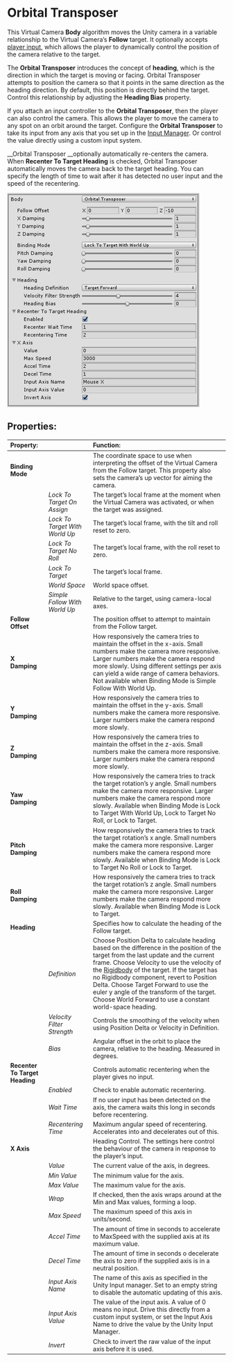 # Orbital Transposer

This Virtual Camera __Body__ algorithm moves the Unity camera in a variable relationship to the Virtual Camera’s __Follow__ target. It optionally accepts [player input](https://docs.unity3d.com/Manual/ConventionalGameInput.html), which allows the player to dynamically control the position of the camera relative to the target.

The __Orbital Transposer__ introduces the concept of __heading__, which is the direction in which the target is moving or facing. Orbital Transposer attempts to position the camera so that it points in the same direction as the heading direction. By default, this position is directly behind the target. Control this relationship by adjusting the __Heading Bias__ property.

If you attach an input controller to the __Orbital Transposer__, then the player can also control the camera. This allows the player to move the camera to any spot on an orbit around the target.  Configure the __Orbital Transposer__ to take its input from any axis that you set up in the [Input Manager](https://docs.unity3d.com/Manual/class-InputManager.html). Or control the value directly using a custom input system.

__Orbital Transposer __optionally automatically re-centers the camera.  When __Recenter To Target Heading__ is checked, Orbital Transposer automatically moves the camera back to the target heading. You can specify the length of time to wait after it has detected no user input and the speed of the recentering.

![Orbital Transposer](images/CinemachineOrbitalTransposer.png)

## Properties:

| **Property:** || **Function:** |
|:---|:---|:---|
| __Binding Mode__ || The coordinate space to use when interpreting the offset of the Virtual Camera from the Follow target. This property also sets the camera’s up vector for aiming the camera. |
| | _Lock To Target On Assign_ | The target’s local frame at the moment when the Virtual Camera was activated, or when the target was assigned. |
| | _Lock To Target With World Up_ | The target’s local frame, with the tilt and roll reset to zero. |
| | _Lock To Target No Roll_ | The target’s local frame, with the roll reset to zero. |
| | _Lock To Target_ | The target’s local frame. |
| | _World Space_ | World space offset. |
| | _Simple Follow With World Up_ | Relative to the target, using camera-local axes. |
| __Follow Offset__ || The position offset to attempt to maintain from the Follow target. |
| __X Damping__ || How responsively the camera tries to maintain the offset in the x-axis. Small numbers make the camera more responsive. Larger numbers make the camera respond more slowly. Using different settings per axis can yield a wide range of camera behaviors. Not available when Binding Mode is Simple Follow With World Up. |
| __Y Damping__ || How responsively the camera tries to maintain the offset in the y-axis. Small numbers make the camera more responsive. Larger numbers make the camera respond more slowly.   |
| __Z Damping__ || How responsively the camera tries to maintain the offset in the z-axis. Small numbers make the camera more responsive. Larger numbers make the camera respond more slowly.   |
| __Yaw Damping__ || How responsively the camera tries to track the target rotation’s y angle. Small numbers make the camera more responsive. Larger numbers make the camera respond more slowly. Available when Binding Mode is Lock to Target With World Up, Lock to Target No Roll, or Lock to Target. |
| __Pitch Damping__ || How responsively the camera tries to track the target rotation’s x angle. Small numbers make the camera more responsive. Larger numbers make the camera respond more slowly. Available when Binding Mode is Lock to Target No Roll or Lock to Target. |
| __Roll Damping__ || How responsively the camera tries to track the target rotation’s z angle. Small numbers make the camera more responsive. Larger numbers make the camera respond more slowly. Available when Binding Mode is Lock to Target.  |
| __Heading__ || Specifies how to calculate the heading of the Follow target. |
| | _Definition_ | Choose Position Delta to calculate heading based on the difference in the position of the target from the last update and the current frame. Choose Velocity to use the velocity of the [Rigidbody](https://docs.unity3d.com/Manual/class-Rigidbody.html) of the target. If the target has no Rigidbody component, revert to Position Delta. Choose Target Forward to use the euler y angle of the transform of the target. Choose World Forward to use a constant world-space heading. |
| | _Velocity Filter Strength_ | Controls the smoothing of the velocity when using Position Delta or Velocity in Definition. |
| | _Bias_ | Angular offset in the orbit to place the camera, relative to the heading. Measured in degrees. |
| __Recenter To Target Heading__ || Controls automatic recentering when the player gives no input. |
| | _Enabled_ | Check to enable automatic recentering. |
| | _Wait Time_ | If no user input has been detected on the axis, the camera waits this long in seconds before recentering. |
| | _Recentering Time_ | Maximum angular speed of recentering. Accelerates into and decelerates out of this. |
| __X Axis__ || Heading Control. The settings here control the behaviour of the camera in response to the player’s input. |
| | _Value_ | The current value of the axis, in degrees. |
| | _Min Value_ | The minimum value for the axis. |
| | _Max Value_ | The maximum value for the axis. |
| | _Wrap_ | If checked, then the axis wraps around at the Min and Max values, forming a loop. |
| | _Max Speed_ | The maximum speed of this axis in units/second. |
| | _Accel Time_ | The amount of time in seconds to accelerate to MaxSpeed with the supplied axis at its maximum value. |
| | _Decel Time_ | The amount of time in seconds o decelerate the axis to zero if the supplied axis is in a neutral position. |
| | _Input Axis Name_ | The name of this axis as specified in the Unity Input manager. Set to an empty string to disable the automatic updating of this axis. |
| | _Input Axis Value_ | The value of the input axis. A value of 0 means no input. Drive this directly from a custom input system, or set the Input Axis Name to drive the value by the Unity Input Manager. |
| | _Invert_ | Check to invert the raw value of the input axis before it is used. |


